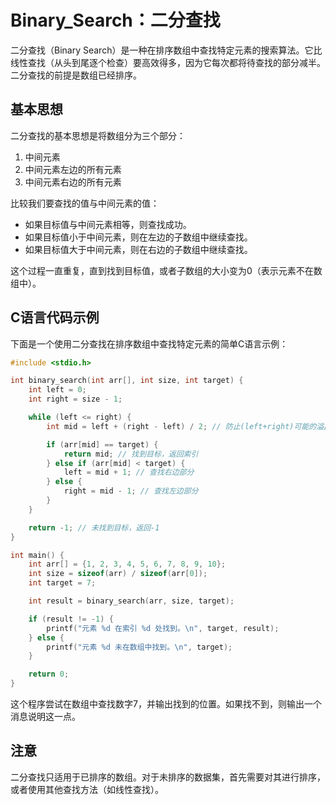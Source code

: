 # Binary_Search：二分查找

二分查找（Binary Search）是一种在排序数组中查找特定元素的搜索算法。它比线性查找（从头到尾逐个检查）要高效得多，因为它每次都将待查找的部分减半。二分查找的前提是数组已经排序。

## 基本思想

二分查找的基本思想是将数组分为三个部分：

1. 中间元素
2. 中间元素左边的所有元素
3. 中间元素右边的所有元素

比较我们要查找的值与中间元素的值：

- 如果目标值与中间元素相等，则查找成功。
- 如果目标值小于中间元素，则在左边的子数组中继续查找。
- 如果目标值大于中间元素，则在右边的子数组中继续查找。

这个过程一直重复，直到找到目标值，或者子数组的大小变为0（表示元素不在数组中）。

## C语言代码示例

下面是一个使用二分查找在排序数组中查找特定元素的简单C语言示例：

```c
#include <stdio.h>

int binary_search(int arr[], int size, int target) {
    int left = 0;
    int right = size - 1;

    while (left <= right) {
        int mid = left + (right - left) / 2; // 防止(left+right)可能的溢出

        if (arr[mid] == target) {
            return mid; // 找到目标，返回索引
        } else if (arr[mid] < target) {
            left = mid + 1; // 查找右边部分
        } else {
            right = mid - 1; // 查找左边部分
        }
    }

    return -1; // 未找到目标，返回-1
}

int main() {
    int arr[] = {1, 2, 3, 4, 5, 6, 7, 8, 9, 10};
    int size = sizeof(arr) / sizeof(arr[0]);
    int target = 7;

    int result = binary_search(arr, size, target);

    if (result != -1) {
        printf("元素 %d 在索引 %d 处找到。\n", target, result);
    } else {
        printf("元素 %d 未在数组中找到。\n", target);
    }

    return 0;
}
```

这个程序尝试在数组中查找数字7，并输出找到的位置。如果找不到，则输出一个消息说明这一点。

## 注意

二分查找只适用于已排序的数组。对于未排序的数据集，首先需要对其进行排序，或者使用其他查找方法（如线性查找）。
